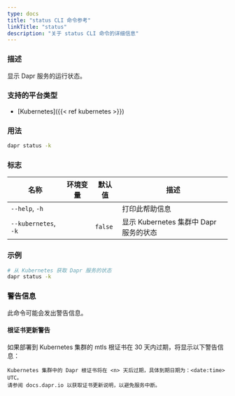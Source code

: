 ```yaml
---
type: docs
title: "status CLI 命令参考"
linkTitle: "status"
description: "关于 status CLI 命令的详细信息"
---
```


### 描述

显示 Dapr 服务的运行状态。

### 支持的平台类型

- [Kubernetes]({{< ref kubernetes >}})

### 用法

```bash
dapr status -k
```

### 标志

| 名称                 | 环境变量             | 默认值  | 描述                                                         |
| -------------------- | -------------------- | ------- | ------------------------------------------------------------ |
| `--help`, `-h`       |                      |         | 打印此帮助信息                                               |
| `--kubernetes`, `-k` |                      | `false` | 显示 Kubernetes 集群中 Dapr 服务的状态                       |

### 示例

```bash
# 从 Kubernetes 获取 Dapr 服务的状态
dapr status -k
```

### 警告信息
此命令可能会发出警告信息。

#### 根证书更新警告
如果部署到 Kubernetes 集群的 mtls 根证书在 30 天内过期，将显示以下警告信息：

```
Kubernetes 集群中的 Dapr 根证书将在 <n> 天后过期，具体到期日期为：<date:time> UTC。
请参阅 docs.dapr.io 以获取证书更新说明，以避免服务中断。
